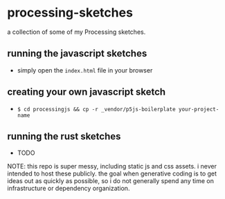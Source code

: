 # processing-sketches

a collection of some of my Processing sketches.

## running the javascript sketches

* simply open the `index.html` file in your browser

## creating your own javascript sketch
* `$ cd processingjs && cp -r _vendor/p5js-boilerplate your-project-name`

## running the rust sketches

* TODO

NOTE: this repo is super messy, including static js and css assets. i never intended to host these publicly. the goal
when generative coding is to get ideas out as quickly as possible, so i do not generally spend any time on
infrastructure or dependency organization.